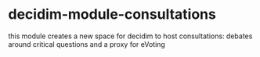 # decidim-module-consultations
this module creates a new space for decidim to host consultations: debates around critical questions and a proxy for eVoting
